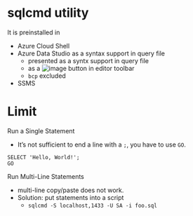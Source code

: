# sqlcmd utility

It is preinstalled in
- Azure Cloud Shell
- Azure Data Studio as a syntax support in query file
  - presented as a syntx support in query file
  - as a ![image](https://github.com/user-attachments/assets/0209858e-846f-4a49-b645-b09a693570af) button in editor toolbar 
  - `bcp` excluded
- SSMS


# Limit
Run a Single Statement
- It’s not sufficient to end a line with a `;`, you have to use `GO`.
```
SELECT 'Hello, World!';
GO
```

Run Multi-Line Statements
- multi-line copy/paste does not work.
- Solution: put statements into a script
  - `sqlcmd -S localhost,1433 -U SA -i foo.sql` 


